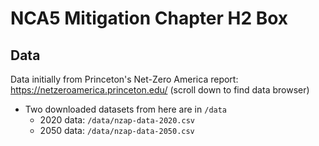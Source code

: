 # NCA5 Mitigation Chapter H2 Box

## Data
Data initially from Princeton's Net-Zero America report: https://netzeroamerica.princeton.edu/ (scroll down to find data browser)

* Two downloaded datasets from here are in `/data`
   * 2020 data: `/data/nzap-data-2020.csv`
   * 2050 data: `/data/nzap-data-2050.csv`
